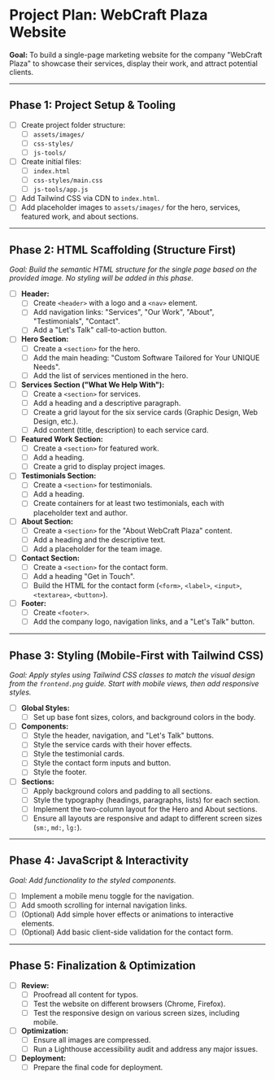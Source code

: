 # Project Plan: WebCraft Plaza Website

**Goal:** To build a single-page marketing website for the company "WebCraft Plaza" to showcase their services, display their work, and attract potential clients.

---

## Phase 1: Project Setup & Tooling

- [ ] Create project folder structure:
  - [ ] `assets/images/`
  - [ ] `css-styles/`
  - [ ] `js-tools/`
- [ ] Create initial files:
  - [ ] `index.html`
  - [ ] `css-styles/main.css`
  - [ ] `js-tools/app.js`
- [ ] Add Tailwind CSS via CDN to `index.html`.
- [ ] Add placeholder images to `assets/images/` for the hero, services, featured work, and about sections.

---

## Phase 2: HTML Scaffolding (Structure First)

*Goal: Build the semantic HTML structure for the single page based on the provided image. No styling will be added in this phase.*

- [ ] **Header:**
    - [ ] Create `<header>` with a logo and a `<nav>` element.
    - [ ] Add navigation links: "Services", "Our Work", "About", "Testimonials", "Contact".
    - [ ] Add a "Let's Talk" call-to-action button.
- [ ] **Hero Section:**
    - [ ] Create a `<section>` for the hero.
    - [ ] Add the main heading: "Custom Software Tailored for Your UNIQUE Needs".
    - [ ] Add the list of services mentioned in the hero.
- [ ] **Services Section ("What We Help With"):**
    - [ ] Create a `<section>` for services.
    - [ ] Add a heading and a descriptive paragraph.
    - [ ] Create a grid layout for the six service cards (Graphic Design, Web Design, etc.).
    - [ ] Add content (title, description) to each service card.
- [ ] **Featured Work Section:**
    - [ ] Create a `<section>` for featured work.
    - [ ] Add a heading.
    - [ ] Create a grid to display project images.
- [ ] **Testimonials Section:**
    - [ ] Create a `<section>` for testimonials.
    - [ ] Add a heading.
    - [ ] Create containers for at least two testimonials, each with placeholder text and author.
- [ ] **About Section:**
    - [ ] Create a `<section>` for the "About WebCraft Plaza" content.
    - [ ] Add a heading and the descriptive text.
    - [ ] Add a placeholder for the team image.
- [ ] **Contact Section:**
    - [ ] Create a `<section>` for the contact form.
    - [ ] Add a heading "Get in Touch".
    - [ ] Build the HTML for the contact form (`<form>`, `<label>`, `<input>`, `<textarea>`, `<button>`).
- [ ] **Footer:**
    - [ ] Create `<footer>`.
    - [ ] Add the company logo, navigation links, and a "Let's Talk" button.

---

## Phase 3: Styling (Mobile-First with Tailwind CSS)

*Goal: Apply styles using Tailwind CSS classes to match the visual design from the `frontend.png` guide. Start with mobile views, then add responsive styles.*

- [ ] **Global Styles:**
    - [ ] Set up base font sizes, colors, and background colors in the body.
- [ ] **Components:**
    - [ ] Style the header, navigation, and "Let's Talk" buttons.
    - [ ] Style the service cards with their hover effects.
    - [ ] Style the testimonial cards.
    - [ ] Style the contact form inputs and button.
    - [ ] Style the footer.
- [ ] **Sections:**
    - [ ] Apply background colors and padding to all sections.
    - [ ] Style the typography (headings, paragraphs, lists) for each section.
    - [ ] Implement the two-column layout for the Hero and About sections.
    - [ ] Ensure all layouts are responsive and adapt to different screen sizes (`sm:`, `md:`, `lg:`).

---

## Phase 4: JavaScript & Interactivity

*Goal: Add functionality to the styled components.*

- [ ] Implement a mobile menu toggle for the navigation.
- [ ] Add smooth scrolling for internal navigation links.
- [ ] (Optional) Add simple hover effects or animations to interactive elements.
- [ ] (Optional) Add basic client-side validation for the contact form.

---

## Phase 5: Finalization & Optimization

- [ ] **Review:**
    - [ ] Proofread all content for typos.
    - [ ] Test the website on different browsers (Chrome, Firefox).
    - [ ] Test the responsive design on various screen sizes, including mobile.
- [ ] **Optimization:**
    - [ ] Ensure all images are compressed.
    - [ ] Run a Lighthouse accessibility audit and address any major issues.
- [ ] **Deployment:**
    - [ ] Prepare the final code for deployment.

